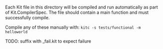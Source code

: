 Each Kit file in this directory will be compiled and run automatically as part of Kit.CompilerSpec. The file should contain a main function and must successfully compile.

Compile any of these manually with: `kitc -s tests/functional -m helloworld`

TODO: suffix with _fail.kit to expect failure
